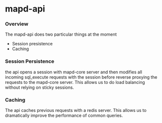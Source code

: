 # mapd-api

### Overview
The mapd-api does two particular things at the moment
 - Session presistence
 - Caching

### Session Persistence 
the api opens a session with mapd-core server and then modifies all incoming sql_execute requests with the session before reverse proxying the requests to the mapd-core server. This allows us to do load balancing without relying on sticky sessions.

### Caching
The api caches previous requests with a redis server. This allows us to dramatically improve the performance of common queries.
